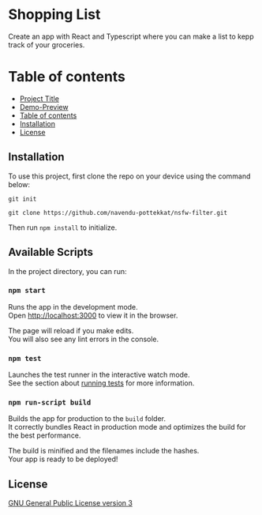 # Shopping List

Create an app with React and Typescript where you can make a list to kepp track of your groceries.

# Table of contents

- [Project Title](#project-title)
- [Demo-Preview](#demo-preview)
- [Table of contents](#table-of-contents)
- [Installation](#installation)
- [License](#license)


## Installation

To use this project, first clone the repo on your device using the command below:

```git init```

```git clone https://github.com/navendu-pottekkat/nsfw-filter.git```

Then run `npm install` to initialize.

## Available Scripts

In the project directory, you can run:

### `npm start`

Runs the app in the development mode.\
Open [http://localhost:3000](http://localhost:3000) to view it in the browser.

The page will reload if you make edits.\
You will also see any lint errors in the console.

### `npm test`

Launches the test runner in the interactive watch mode.\
See the section about [running tests](https://facebook.github.io/create-react-app/docs/running-tests) for more information.

### `npm run-script build`

Builds the app for production to the `build` folder.\
It correctly bundles React in production mode and optimizes the build for the best performance.

The build is minified and the filenames include the hashes.\
Your app is ready to be deployed!

## License

[GNU General Public License version 3](https://opensource.org/licenses/GPL-3.0)


